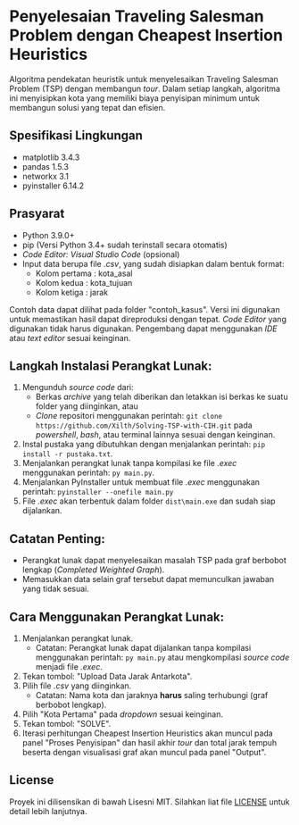 # Penyelesaian Traveling Salesman Problem dengan Cheapest Insertion Heuristics
Algoritma pendekatan heuristik untuk menyelesaikan Traveling Salesman Problem (TSP) dengan membangun *tour*. Dalam setiap langkah, algoritma ini menyisipkan kota yang memiliki biaya penyisipan minimum untuk membangun solusi yang tepat dan efisien.

## Spesifikasi Lingkungan

- matplotlib 3.4.3
- pandas 1.5.3
- networkx 3.1
- pyinstaller 6.14.2

## Prasyarat

- Python 3.9.0+
- pip (Versi Python 3.4+ sudah terinstall secara otomatis)
- *Code Editor: Visual Studio Code* (opsional)
- Input data berupa file *.csv*, yang sudah disiapkan dalam bentuk format:
    - Kolom pertama : kota\_asal
    - Kolom kedua   : kota\_tujuan
    - Kolom ketiga  : jarak

Contoh data dapat dilihat pada folder "contoh\_kasus".
Versi ini digunakan untuk memastikan hasil dapat direproduksi dengan tepat.
*Code Editor* yang digunakan tidak harus digunakan. Pengembang dapat menggunakan *IDE* atau *text editor* sesuai keinginan.

## Langkah Instalasi Perangkat Lunak:

1. Mengunduh *source code* dari:
    - Berkas *archive* yang telah diberikan dan letakkan isi berkas ke suatu folder yang diinginkan, atau
    - *Clone* repositori menggunakan perintah: ```git clone https://github.com/Xilth/Solving-TSP-with-CIH.git``` pada *powershell*, *bash*, atau terminal lainnya sesuai dengan keinginan.
2. Instal pustaka yang dibutuhkan dengan menjalankan perintah: ```pip install -r pustaka.txt```.
3. Menjalankan perangkat lunak tanpa kompilasi ke file *.exec* menggunakan perintah: ```py main.py```.
4. Menjalankan PyInstaller untuk membuat file *.exec* menggunakan perintah: ```pyinstaller --onefile main.py```
5. File *.exec* akan terbentuk dalam folder ```dist\main.exe``` dan sudah siap dijalankan.

## Catatan Penting:

- Perangkat lunak dapat menyelesaikan masalah TSP pada graf berbobot lengkap (*Completed Weighted Graph*).
- Memasukkan data selain graf tersebut dapat memunculkan jawaban yang tidak sesuai.

## Cara Menggunakan Perangkat Lunak:
1. Menjalankan perangkat lunak.
    - Catatan: Perangkat lunak dapat dijalankan tanpa kompilasi menggunakan perintah: ```py main.py``` atau mengkompilasi *source code* menjadi file *.exec*.
2. Tekan tombol: "Upload Data Jarak Antarkota".
3. Pilih file *.csv* yang diinginkan.
    - Catatan: Nama kota dan jaraknya **harus** saling terhubungi (graf berbobot lengkap).
4. Pilih "Kota Pertama" pada *dropdown* sesuai keinginan.
5. Tekan tombol: "SOLVE".
6. Iterasi perhitungan Cheapest Insertion Heuristics akan muncul pada panel "Proses Penyisipan" dan hasil akhir *tour* dan total jarak tempuh beserta dengan visualisasi graf akan muncul pada panel "Output".

## License

Proyek ini dilisensikan di bawah Lisesni MIT. Silahkan liat file [LICENSE](LICENSE) untuk detail lebih lanjutnya.
